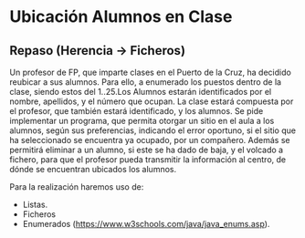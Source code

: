 # Ubicación Alumnos en Clase
## Repaso (Herencia -> Ficheros)
Un profesor de FP, que imparte clases en el Puerto de la Cruz, ha decidido reubicar a sus alumnos. Para ello, a enumerado los puestos dentro de la clase, siendo estos del 1..25.Los Alumnos estarán identificados por el nombre, apellidos, y el número que ocupan. La clase estará compuesta por el profesor, que también estará identificado, y los alumnos. Se pide implementar un programa, que permita otorgar un sitio en el aula a los alumnos, según sus preferencias, indicando el error oportuno, si el sitio que ha seleccionado se encuentra ya ocupado, por un compañero. Además se permitirá eliminar a un alumno, si este se ha dado de baja, y el volcado a fichero, para que el profesor pueda transmitir la información al centro, de dónde se encuentran ubicados los alumnos.

Para la realización haremos uso de:
* Listas.
* Ficheros
* Enumerados (https://www.w3schools.com/java/java_enums.asp). 